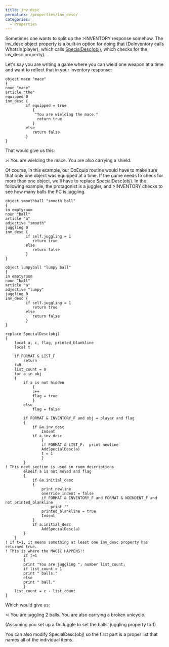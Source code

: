 ```yaml
---
title: inv_desc
permalink: /properties/inv_desc/
categories: 
  - Properties
---
```


Sometimes one wants to split up the &gt;INVENTORY response somehow. The
inv_desc object property is a built-in option for doing that
(DoInventory calls WhatsIn(player), which calls
[SpecialDesc(obj)](SpecialDesc), which checks for the
inv_desc property).

Let's say you are writing a game where you can wield one weapon at a
time and want to reflect that in your inventory response:

    object mace "mace"
    {
    noun "mace"
    article "the"
    equipped 0
    inv_desc {
             if equipped = true
                {
                 "You are wielding the mace."
                  return true
                }
             else
                return false
             }
    }

That would give us this:

<div class="output">

&gt;i
You are wielding the mace.
You are also carrying a shield.

</div>

Of course, in this example, our DoEquip routine would have to make sure
that only one object was equipped at a time. If the game needs to check
for more than one object, we'll have to replace SpecialDesc(obj). In the
following example, the protagonist is a juggler, and &gt;INVENTORY
checks to see how many balls the PC is juggling.

    object smoothball "smooth ball"
    {
    in emptyroom
    noun "ball"
    article "a"
    adjective "smooth"
    juggling 0
    inv_desc {
             if self.juggling = 1
                return true
             else
                return false
             }
    }

    object lumpyball "lumpy ball"
    {
    in emptyroom
    noun "ball"
    article "a"
    adjective "lumpy"
    juggling 0
    inv_desc {
             if self.juggling = 1
                return true
             else
                return false
             }
    }

    replace SpecialDesc(obj)
    {
        local a, c, flag, printed_blankline
        local t

        if FORMAT & LIST_F
            return
        t=0
        list_count = 0
        for a in obj
        {
            if a is not hidden
                {
                c++
                flag = true
                }
            else
                flag = false

            if FORMAT & INVENTORY_F and obj = player and flag
            {
                if &a.inv_desc
                    Indent
                if a.inv_desc
                    {
                    if FORMAT & LIST_F:  print newline
                    AddSpecialDesc(a)
                    t = 1
                    }
            }
    ! This next section is used in room descriptions
            elseif a is not moved and flag
            {
                if &a.initial_desc
                {
                    print newline
                    override_indent = false
                    if FORMAT & INVENTORY_F and FORMAT & NOINDENT_F and not printed_blankline
                        print ""
                    printed_blankline = true
                    Indent
                }
                if a.initial_desc
                    AddSpecialDesc(a)
            }
        }
    ! if t=1, it means something at least one inv_desc property has returned true.
    ! This is where the MAGIC HAPPENS!!
            if t=1
            {
            print "You are juggling "; number list_count;
            if list_count > 1
            print " balls."
            else
            print " ball."
            }
        list_count = c - list_count
    }

Which would give us:

<div class="output">

&gt;i
You are juggling 2 balls.
You are also carrying a broken unicycle.

</div>

(Assuming you set up a DoJuggle to set the balls' juggling property to
1)

You can also modify SpecialDesc(obj) so the first part is a proper list
that names all of the individual items.
